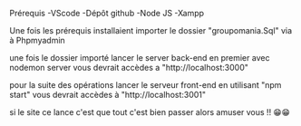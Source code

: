 Prérequis
-VScode
-Dépôt github 
-Node JS
-Xampp

Une fois les prérequis installaient importer le dossier "groupomania.Sql" via à Phpmyadmin

une fois le dossier importé lancer le server back-end en premier avec nodemon server vous devrait accèdes a "http://localhost:3000"

pour la suite des opérations lancer le serveur front-end en utilisant "npm start" vous devrait accèdes à "http://localhost:3001"

si le site ce lance c'est que tout c'est bien passer alors amuser vous !! 😁😁
